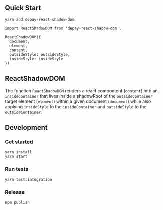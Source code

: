 ## Quick Start

```
yarn add depay-react-shadow-dom
```

```
import ReactShadowDOM from 'depay-react-shadow-dom';
```

```
ReactShadowDOM({
  document,
  element,
  content,
  outsideStyle: outsideStyle,
  insideStyle: insideStyle
})
```

## ReactShadowDOM

The function `ReactShadowDOM` renders a react compontent (`content`) into an `insideContainer` that lives inside a shadowRoot of the `outsideContainer`
target element (`element`) within a given document (`document`) while also applying `insideStyle` to the `insideContainer` and `outsideStyle` to the `outsideContainer`.

## Development

### Get started

```
yarn install
yarn start
```

### Run tests

```
yarn test:integration
```

### Release

```
npm publish
```
